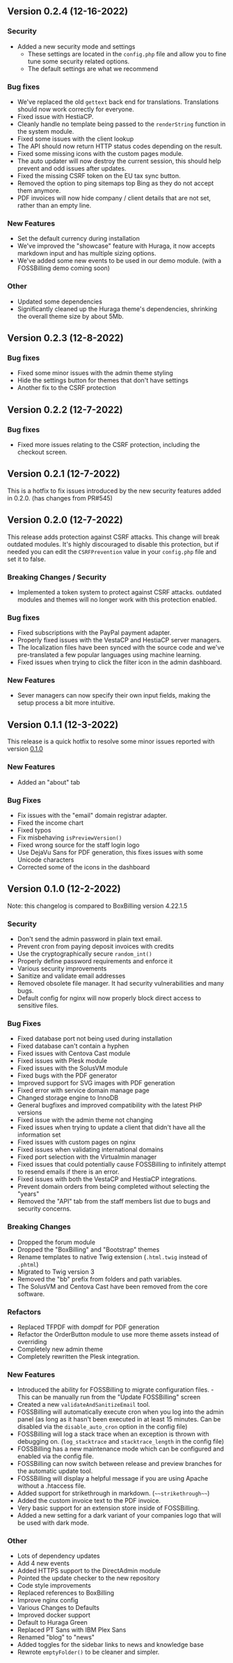 ## Version 0.2.4 (12-16-2022)

### Security
 - Added a new security mode and settings
   - These settings are located in the `config.php` file and allow you to fine tune some security related options.
   - The default settings are what we recommend

### Bug fixes 
 - We've replaced the old `gettext` back end for translations. Translations should now work correctly for everyone.
 - Fixed issue with HestiaCP.
 - Cleanly handle no template being passed to the `renderString` function in the system module.
 - Fixed some issues with the client lookup
 - The API should now return HTTP status codes depending on the result.
 - Fixed some missing icons with the custom pages module.
 - The auto updater will now destroy the current session, this should help prevent and odd issues after updates.
 - Fixed the missing CSRF token on the EU tax sync button.
 - Removed the option to ping sitemaps top Bing as they do not accept them anymore.
 - PDF invoices will now hide company / client details that are not set, rather than an empty line.

### New Features
 - Set the default currency during installation
 - We've improved the "showcase" feature with Huraga, it now accepts markdown input and has multiple sizing options.
 - We've added some new events to be used in our demo module. (with a FOSSBilling demo coming soon)

### Other
 - Updated some dependencies
 - Significantly cleaned up the Huraga theme's dependencies, shrinking the overall theme size by about 5Mb.

## Version 0.2.3 (12-8-2022)

### Bug fixes 
 - Fixed some minor issues with the admin theme styling
 - Hide the settings button for themes that don't have settings
 - Another fix to the CSRF protection

## Version 0.2.2 (12-7-2022)

### Bug fixes 
 - Fixed more issues relating to the CSRF protection, including the checkout screen.

## Version 0.2.1 (12-7-2022)
This is a hotfix to fix issues introduced by the new security features added in 0.2.0. (has changes from PR#545)

## Version 0.2.0 (12-7-2022)
This release adds protection against CSRF attacks. This change will break outdated modules.
It's highly discouraged to disable this protection, but if needed you can edit the `CSRFPrevention` value in your `config.php` file and set it to false.

### Breaking Changes / Security
 - Implemented a token system to protect against CSRF attacks. outdated modules and themes will no longer work with this protection enabled.

### Bug fixes 
 - Fixed subscriptions with the PayPal payment adapter. 
 - Properly fixed issues with the VestaCP and HestiaCP server managers.
 - The localization files have been synced with the source code and we've pre-translated a few popular languages using machine learning.
 - Fixed issues when trying to click the filter icon in the admin dashboard.

### New Features
 - Sever managers can now specify their own input fields, making the setup process a bit more intuitive. 

## Version 0.1.1 (12-3-2022)
This release is a quick hotfix to resolve some minor issues reported with version [0.1.0](https://github.com/FOSSBilling/FOSSBilling/releases/tag/0.1.0)
### New Features
- Added an "about" tab

### Bug Fixes
- Fix issues with the "email" domain registrar adapter.
- Fixed the income chart
- Fixed typos
- Fix misbehaving `isPreviewVersion()`
- Fixed wrong source for the staff login logo
- Use DejaVu Sans for PDF generation, this fixes issues with some Unicode characters
- Corrected some of the icons in the dashboard

## Version 0.1.0 (12-2-2022)
Note: this changelog is compared to BoxBilling version 4.22.1.5
### Security
 - Don't send the admin password in plain text email.
 - Prevent cron from paying deposit invoices with credits
 - Use the cryptographically secure `random_int()`
 - Properly define password requirements and enforce it
 - Various security improvements
 - Sanitize and validate email addresses
 - Removed obsolete file manager. It had security vulnerabilities and many bugs.
 - Default config for nginx will now properly block direct access to sensitive files.

### Bug Fixes
- Fixed database port not being used during installation
- Fixed database can't contain a hyphen
- Fixed issues with Centova Cast module
- Fixed issues with Plesk module
- Fixed issues with the SolusVM module
- Fixed bugs with the PDF generator
- Improved support for SVG images with PDF generation
- Fixed error with service domain manage page
- Changed storage engine to InnoDB
- General bugfixes and improved compatibility with the latest PHP versions
- Fixed issue with the admin theme not changing
- Fixed issues when trying to update a client that didn't have all the information set
- Fixed issues with custom pages on nginx
- Fixed issues when validating international domains
- Fixed port selection with the Virtualmin manager
- Fixed issues that could potentially cause FOSSBilling to infinitely attempt to resend emails if there is an error.
- Fixed issues with both the VestaCP and HestiaCP integrations.
- Prevent domain orders from being completed without selecting the "years"
- Removed the "API" tab from the staff members list due to bugs and security concerns.

### Breaking Changes
- Dropped the forum module
- Dropped the "BoxBilling" and "Bootstrap" themes
- Rename templates to native Twig extension (`.html.twig` instead of `.phtml`)
- Migrated to Twig version 3
- Removed the "bb" prefix from folders and path variables.
- The SolusVM and Centova Cast have been removed from the core software.

### Refactors
- Replaced TFPDF with dompdf for PDF generation
- Refactor the OrderButton module to use more theme assets instead of overriding
- Completely new admin theme
- Completely rewritten the Plesk integration.

### New Features
- Introduced the ability for FOSSBilling to migrate configuration files. - This can be manually run from the "Update FOSSBilling" screen
- Created a new `validateAndSanitizeEmail` tool.
- FOSSBilling will automatically execute cron when you log into the admin panel (as long as it hasn't been executed in at least 15 minutes. Can be disabled via the `disable_auto_cron` option in the config file)
- FOSSBilling will log a stack trace when an exception is thrown with debugging on. (`log_stacktrace` and `stacktrace_length` in the config file)
- FOSSBilling has a new maintenance mode which can be configured and enabled via the config file.
- FOSSBilling can now switch between release and preview branches for the automatic update tool.
- FOSSBilling will display a helpful message if you are using Apache without a .htaccess file.
- Added support for strikethrough in markdown. (`~~strikethrough~~`)
- Added the custom invoice text to the PDF invoice.
- Very basic support for an extension store inside of FOSSBilling.
- Added a new setting for a dark variant of your companies logo that will be used with dark mode. 

### Other
- Lots of dependency updates
- Add 4 new events
- Added HTTPS support to the DirectAdmin module
- Pointed the update checker to the new repository
- Code style improvements
- Replaced references to BoxBilling
- Improve nginx config
- Various Changes to Defaults
- Improved docker support
- Default to Huraga Green
- Replaced PT Sans with IBM Plex Sans
- Renamed "blog" to "news"
- Added toggles for the sidebar links to news and knowledge base
- Rewrote `emptyFolder()` to be cleaner and simpler.